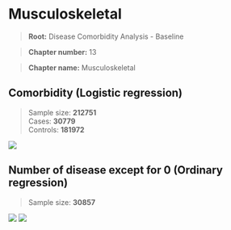 # Musculoskeletal
    
> **Root:** Disease Comorbidity Analysis - Baseline

> **Chapter number:** 13  

> **Chapter name:** Musculoskeletal  

## Comorbidity (Logistic regression)
> Sample size: **212751**  
> Cases: **30779**  
> Controls: **181972**
<img src="/Chapter/Figures/Baseline/LG/Chapter_13.png"/>
<CsvTable src="/Chapter_Data/Baseline/LG/LG_Chapter_13.csv" label="🔍 View full results" />

## Number of disease except for 0 (Ordinary regression)
> Sample size: **30857**
<img src="/Chapter/Figures/Baseline/Histogram/Chapter_13_ba.png"/>
<CsvTableNumb src="/Chapter_Data/Baseline/Histogram/Chapter_13_ba.csv" label="🔍 View full results" />
        
<img src="/Chapter/Figures/Baseline/ORD/Chapter_13.png"/>
<CsvTable src="/Chapter_Data/Baseline/ORD/ORD_Chapter_13.csv" label="🔍 View full results" />
